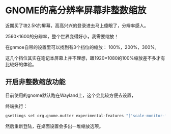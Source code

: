 # GNOME的高分辨率屏幕非整数缩放

近期买了块2.5K的屏幕，高高兴兴的登录进去马上傻眼了，分辨率感人。

2560×1600的分辨率，整个世界变得好小，我需要缩放！

在gnmoe自带的设置里可以找到有3个挡位的缩放： 100%，200%，300%。

这几个挡位其实在笔记本屏幕上并不理想，跟1920×1080的100%缩放差不多才有比较好的体验。

## 开启非整数缩放功能

目前使用的gnome默认跑在Wayland上，这个会比较方便去设置，

终端执行：

```bash
gsettings set org.gnome.mutter experimental-features "['scale-monitor-framebuffer']"
```

然后重新登陆，在桌面设置会多出一堆缩放选项。